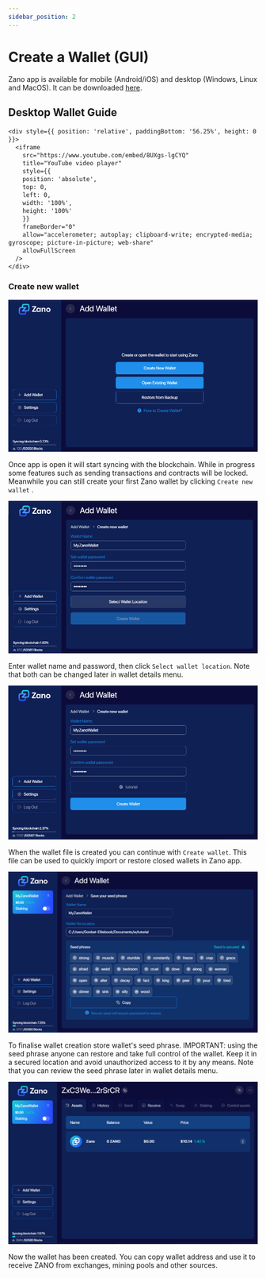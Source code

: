 ```yaml
---
sidebar_position: 2
---
```


# Create a Wallet (GUI)

Zano app is available for mobile (Android/iOS) and desktop (Windows, Linux and MacOS). It can be downloaded [here](https://zano.org/downloads).

## Desktop Wallet Guide

```mdx-code-block
<div style={{ position: 'relative', paddingBottom: '56.25%', height: 0 }}>
  <iframe
    src="https://www.youtube.com/embed/8UXgs-lgCYQ"
    title="YouTube video player"
    style={{ 
    position: 'absolute', 
    top: 0, 
    left: 0, 
    width: '100%', 
    height: '100%' 
    }}
    frameBorder="0"
    allow="accelerometer; autoplay; clipboard-write; encrypted-media; gyroscope; picture-in-picture; web-share"
    allowFullScreen
  />
</div>
```

### Create new wallet

![alt createwallet-1](/img/use/gui-wallet/create.png "create-wallet-1")

Once app is open it will start syncing with the blockchain. While in progress some features such as sending transactions and contracts will be locked. Meanwhile you can still create your first Zano wallet by clicking `Create new wallet` .

![alt createwallet-2](/img/use/gui-wallet/create2.png "create-wallet-2")

Enter wallet name and password, then click `Select wallet location`. Note that both can be changed later in wallet details menu.

![alt createwallet-3](/img/use/gui-wallet/create3.png "create-wallet-3")

When the wallet file is created you can continue with `Create wallet`. This file can be used to quickly import or restore closed wallets in Zano app.

![alt createwallet-4](/img/use/gui-wallet/seedphrase.png "create-wallet-4")

To finalise wallet creation store wallet's seed phrase. IMPORTANT: using the seed phrase anyone can restore and take full control of the wallet. Keep it in a secured location and avoid unauthorized access to it by any means. Note that you can review the seed phrase later in wallet details menu.

![alt createwallet-5](/img/use/gui-wallet/wallet.png "create-wallet-5")

Now the wallet has been created. You can copy wallet address and use it to receive ZANO from exchanges, mining pools and other sources.
